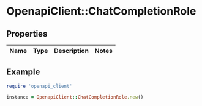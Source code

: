 # OpenapiClient::ChatCompletionRole

## Properties

| Name | Type | Description | Notes |
| ---- | ---- | ----------- | ----- |

## Example

```ruby
require 'openapi_client'

instance = OpenapiClient::ChatCompletionRole.new()
```

